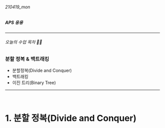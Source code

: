 ###### 210419_mon

##### APS 응용

<hr>


###### 오늘의 수업 목차 :weight_lifting_woman:

### 분할 정복 & 백트래킹

- 분할정복(Divide and Conquer)
- 백트래킹
- 이진 트리(Binary Tree)

<hr>
<br>


# 1. 분할 정복(Divide and Conquer)